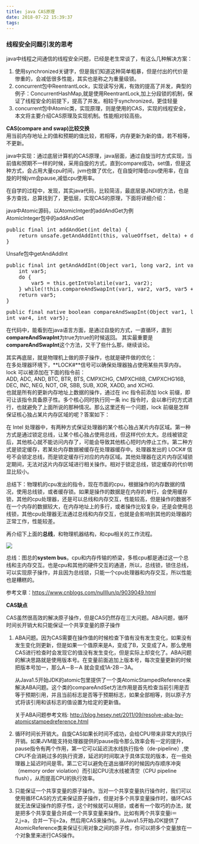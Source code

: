 ```yaml
---
title: java CAS原理
date: 2018-07-22 15:39:37
tags:
---
```



### 线程安全问题引发的思考

java中线程之间通信的线程安全问题，已经是老生常谈了，有这么几种解决方案：	
1. 使用synchronized关键字，但是我们知道这种简单粗暴，但是付出的代价是惨重的，会减低很多性能，其实也是称之为重量级锁。	
2. concurrent包中ReentrantLock，实现读写分离，有效的提高了并发，典型的例子：ConcurrentHashMap,就是使用ReentrantLock,加上分段锁的机制，保证了线程安全的前提下，提高了并发。相较于synchronized，更佳轻量		
3. concurrent包中Atomic类，实现原理，则是使用的CAS，实现的线程安全，本文将主要介绍CAS原理及实现机制。性能相对较高些。

**CAS(compare and swap)比较交换**	
用当前内存地址上的值和预期的值比较，若相等，内存更新为新的值，若不相等，不更新。	
	
java中实现：通过底层计算机的CAS原理，java层面，通过自旋当时方式实现，当前值和预期不一样的时候，采用自旋的方式，直到compare成功，set值，但是这种方式，会占用大量cpu时间，jvm也做了优化，在自旋时降低cpu使用率，在自旋的时候jvm会pause,减低cpu使用率。


在自学的过程中，发现，其实java代码，比较简洁，最底层是JNDI的方法，也是多方查找，总算找到了，更低层，实现CAS的原理，下面将详细介绍：	
	
java中Atomic源码，以AtomicIntger的addAndGet为例			
AtomicInteger包中的addAndGet
<pre>
public final int addAndGet(int delta) {
    return unsafe.getAndAddInt(this, valueOffset, delta) + delta;
}
</pre>
Unsafe包中getAndAddInt
<pre>
public final int getAndAddInt(Object var1, long var2, int var4) {
    int var5;
    do {
        var5 = this.getIntVolatile(var1, var2);
    } while(!this.compareAndSwapInt(var1, var2, var5, var5 + var4));
    return var5;
}
</pre>
<pre>
public final native boolean compareAndSwapInt(Object var1, long var2, 
int var4, int var5);
</pre>
在代码中，能看到在java语言方面，是通过自旋的方式，一直循环，直到**compareAndSwapInt**为true为true的时候返回。	其实最重要是**compareAndSwapInt**这个方法，又干了些什么那，继续谈论。		

其实再底层，就是物理机上做的原子操作，也就是硬件做的优化：	
在多处理器环境下，**LOCK#**信号可以确保处理器独占使用某些共享内存。lock 可以被添加在下面的指令前：		
ADD, ADC, AND, BTC, BTR, BTS, CMPXCHG, CMPXCH8B, CMPXCHG16B, DEC, INC, NEG, NOT, OR, SBB, SUB, XOR, XADD, and XCHG.		
也就是所有的更新内存地址上数据的操作，通过在 inc 指令前添加 lock 前缀，即可让该指令具备原子性。多个核心同时执行同一条 inc 指令时，会以串行的方式进行，也就避免了上面所说的那种情况。那么这里还有一个问题，lock 前缀是怎样保证核心独占某片内存区域的呢？答案如下：

在 Intel 处理器中，有两种方式保证处理器的某个核心独占某片内存区域。第一种方式是通过锁定总线，让某个核心独占使用总线，但这样代价太大。总线被锁定后，其他核心就不能访问内存了，可能会导致其他核心短时内停止工作。第二种方式是锁定缓存，若某处内存数据被缓存在处理器缓存中。处理器发出的 LOCK# 信号不会锁定总线，而是锁定缓存行对应的内存区域。其他处理器在这片内存区域锁定期间，无法对这片内存区域进行相关操作。相对于锁定总线，锁定缓存的代价明显比较小。		
	
总结下：物理机的cpu发出的指令，现在市面的cpu，根据操作的内存数据的情况，使用总线锁，或者缓存锁。如果是操作的数据是在内存的单行，会使用缓存锁，其他的cpu处理器，还是可以总线和内存交互，性能较高，但是操作的数据不在一个内存的数据较大，在内存地址上的多行，或者操作比较复杂，还是会使用总线锁，其他cpu处理器无法通过总线和内存交互，也就是会影响到其他的处理器的正常工作，性能较差。

再介绍下上面的**总线**，和物理机器结构，和cpu相关的工作流程。

![](img/java-CAS原理/物理机结构.jpg)

总线：图总的**system bus**。cpu和内存传输的桥梁，多核cpu都是通过这一个总线和主内存交互。也是cpu和其他的硬件交互的通道，所以，总线锁，锁住总线，可以实现原子操作，并且因为总线锁，只能一个cpu处理器和内存交互，所以性能也是糟糕的。

参考文章：https://www.cnblogs.com/nullllun/p/9039049.html


**CAS缺点**

 CAS虽然很高效的解决原子操作，但是CAS仍然存在三大问题。ABA问题，循环时间长开销大和只能保证一个共享变量的原子操作

1.	ABA问题。因为CAS需要在操作值的时候检查下值有没有发生变化，如果没有发生变化则更新，但是如果一个值原来是A，变成了B，又变成了A，那么使用CAS进行检查时会发现它的值没有发生变化，但是实际上却变化了。ABA问题的解决思路就是使用版本号。在变量前面追加上版本号，每次变量更新的时候把版本号加一，那么A－B－A 就会变成1A-2B－3A。
	
	从Java1.5开始JDK的atomic包里提供了一个类AtomicStampedReference来解决ABA问题。这个类的compareAndSet方法作用是首先检查当前引用是否等于预期引用，并且当前标志是否等于预期标志，如果全部相等，则以原子方式将该引用和该标志的值设置为给定的更新值。	
	
	关于ABA问题参考文档: http://blog.hesey.net/2011/09/resolve-aba-by-atomicstampedreference.html

2.	循环时间长开销大。自旋CAS如果长时间不成功，会给CPU带来非常大的执行开销。如果JVM能支持处理器提供的pause指令那么效率会有一定的提升，pause指令有两个作用，第一它可以延迟流水线执行指令（de-pipeline）,使CPU不会消耗过多的执行资源，延迟的时间取决于具体实现的版本，在一些处理器上延迟时间是零。第二它可以避免在退出循环的时候因内存顺序冲突（memory order violation）而引起CPU流水线被清空（CPU pipeline flush），从而提高CPU的执行效率。

 

3.	只能保证一个共享变量的原子操作。当对一个共享变量执行操作时，我们可以使用循环CAS的方式来保证原子操作，但是对多个共享变量操作时，循环CAS就无法保证操作的原子性，这个时候就可以用锁，或者有一个取巧的办法，就是把多个共享变量合并成一个共享变量来操作。比如有两个共享变量i＝2,j=a，合并一下ij=2a，然后用CAS来操作ij。从Java1.5开始JDK提供了AtomicReference类来保证引用对象之间的原子性，你可以把多个变量放在一个对象里来进行CAS操作。

